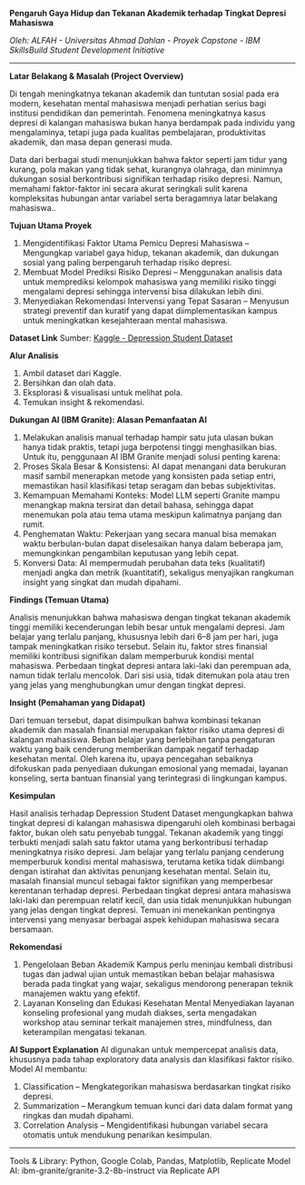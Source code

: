 **Pengaruh Gaya Hidup dan Tekanan Akademik terhadap Tingkat Depresi Mahasiswa**

*Oleh: ALFAH - Universitas Ahmad Dahlan - Proyek Capstone - IBM SkillsBuild Student Development Initiative*
________________________________________________________________________________________________

**Latar Belakang & Masalah (Project Overview)**

Di tengah meningkatnya tekanan akademik dan tuntutan sosial pada era modern, kesehatan mental mahasiswa menjadi perhatian serius bagi institusi pendidikan dan pemerintah. Fenomena meningkatnya kasus depresi di kalangan mahasiswa bukan hanya berdampak pada individu yang mengalaminya, tetapi juga pada kualitas pembelajaran, produktivitas akademik, dan masa depan generasi muda.

Data dari berbagai studi menunjukkan bahwa faktor seperti jam tidur yang kurang, pola makan yang tidak sehat, kurangnya olahraga, dan minimnya dukungan sosial berkontribusi signifikan terhadap risiko depresi. Namun, memahami faktor-faktor ini secara akurat seringkali sulit karena kompleksitas hubungan antar variabel serta beragamnya latar belakang mahasiswa..

**Tujuan Utama Proyek**
1. Mengidentifikasi Faktor Utama Pemicu Depresi Mahasiswa – Mengungkap variabel gaya hidup, tekanan akademik, dan dukungan sosial yang paling berpengaruh terhadap risiko depresi.
2. Membuat Model Prediksi Risiko Depresi – Menggunakan analisis data untuk memprediksi kelompok mahasiswa yang memiliki risiko tinggi mengalami depresi sehingga intervensi bisa dilakukan lebih dini.
3. Menyediakan Rekomendasi Intervensi yang Tepat Sasaran – Menyusun strategi preventif dan kuratif yang dapat diimplementasikan kampus untuk meningkatkan kesejahteraan mental mahasiswa.

**Dataset Link**
   Sumber: [Kaggle - Depression Student Dataset](https://www.kaggle.com/code/onydrive/eda-depression-student-dataset/input)  

**Alur Analisis**
1. Ambil dataset dari Kaggle.  
2. Bersihkan dan olah data.  
3. Eksplorasi & visualisasi untuk melihat pola.  
4. Temukan insight & rekomendasi.

**Dukungan AI (IBM Granite): Alasan Pemanfaatan AI**

1. Melakukan analisis manual terhadap hampir satu juta ulasan bukan hanya tidak praktis, tetapi juga berpotensi tinggi menghasilkan bias. Untuk itu, penggunaan AI IBM Granite menjadi solusi penting karena:
2. Proses Skala Besar & Konsistensi: AI dapat menangani data berukuran masif sambil menerapkan metode yang konsisten pada setiap entri, memastikan hasil klasifikasi tetap seragam dan bebas subjektivitas.
3. Kemampuan Memahami Konteks: Model LLM seperti Granite mampu menangkap makna tersirat dan detail bahasa, sehingga dapat menemukan pola atau tema utama meskipun kalimatnya panjang dan rumit.
4. Penghematan Waktu: Pekerjaan yang secara manual bisa memakan waktu berbulan-bulan dapat diselesaikan hanya dalam beberapa jam, memungkinkan pengambilan keputusan yang lebih cepat.
5. Konversi Data: AI mempermudah perubahan data teks (kualitatif) menjadi angka dan metrik (kuantitatif), sekaligus menyajikan rangkuman insight yang singkat dan mudah dipahami.

**Findings (Temuan Utama)**

Analisis menunjukkan bahwa mahasiswa dengan tingkat tekanan akademik tinggi memiliki kecenderungan lebih besar untuk mengalami depresi. Jam belajar yang terlalu panjang, khususnya lebih dari 6–8 jam per hari, juga tampak meningkatkan risiko tersebut. Selain itu, faktor stres finansial memiliki kontribusi signifikan dalam memperburuk kondisi mental mahasiswa. Perbedaan tingkat depresi antara laki-laki dan perempuan ada, namun tidak terlalu mencolok. Dari sisi usia, tidak ditemukan pola atau tren yang jelas yang menghubungkan umur dengan tingkat depresi.

**Insight (Pemahaman yang Didapat)**

Dari temuan tersebut, dapat disimpulkan bahwa kombinasi tekanan akademik dan masalah finansial merupakan faktor risiko utama depresi di kalangan mahasiswa. Beban belajar yang berlebihan tanpa pengaturan waktu yang baik cenderung memberikan dampak negatif terhadap kesehatan mental. Oleh karena itu, upaya pencegahan sebaiknya difokuskan pada penyediaan dukungan emosional yang memadai, layanan konseling, serta bantuan finansial yang terintegrasi di lingkungan kampus.

**Kesimpulan**

Hasil analisis terhadap Depression Student Dataset mengungkapkan bahwa tingkat depresi di kalangan mahasiswa dipengaruhi oleh kombinasi berbagai faktor, bukan oleh satu penyebab tunggal. Tekanan akademik yang tinggi terbukti menjadi salah satu faktor utama yang berkontribusi terhadap meningkatnya risiko depresi. Jam belajar yang terlalu panjang cenderung memperburuk kondisi mental mahasiswa, terutama ketika tidak diimbangi dengan istirahat dan aktivitas penunjang kesehatan mental. Selain itu, masalah finansial muncul sebagai faktor signifikan yang memperbesar kerentanan terhadap depresi. Perbedaan tingkat depresi antara mahasiswa laki-laki dan perempuan relatif kecil, dan usia tidak menunjukkan hubungan yang jelas dengan tingkat depresi. Temuan ini menekankan pentingnya intervensi yang menyasar berbagai aspek kehidupan mahasiswa secara bersamaan.

**Rekomendasi**

1. Pengelolaan Beban Akademik
Kampus perlu meninjau kembali distribusi tugas dan jadwal ujian untuk memastikan beban belajar mahasiswa berada pada tingkat yang wajar, sekaligus mendorong penerapan teknik manajemen waktu yang efektif.
2. Layanan Konseling dan Edukasi Kesehatan Mental
Menyediakan layanan konseling profesional yang mudah diakses, serta mengadakan workshop atau seminar terkait manajemen stres, mindfulness, dan keterampilan mengatasi tekanan.

**AI Support Explanation**
AI digunakan untuk mempercepat analisis data, khususnya pada tahap exploratory data analysis dan klasifikasi faktor risiko. Model AI membantu:
1. Classification – Mengkategorikan mahasiswa berdasarkan tingkat risiko depresi.
2. Summarization – Merangkum temuan kunci dari data dalam format yang ringkas dan mudah dipahami.
3. Correlation Analysis – Mengidentifikasi hubungan variabel secara otomatis untuk mendukung penarikan kesimpulan.

-------------------------------------------------------------------------------------
Tools & Library: Python, Google Colab, Pandas, Matplotlib, Replicate
Model AI: ibm-granite/granite-3.2-8b-instruct via Replicate API
